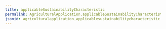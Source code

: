 ```yaml
---
title: applicableSustainabilityCharacteristic
permalink: AgriculturalApplication.applicableSustainabilityCharacteristic.html
jsonid: agriculturalapplication_applicablesustainabilitycharacteristic
---
```


